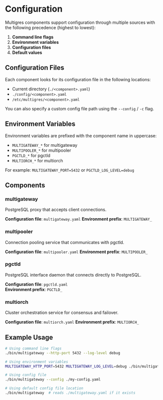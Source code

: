 # Configuration

Multigres components support configuration through multiple sources with the following precedence (highest to lowest):

1. **Command line flags**
2. **Environment variables**
3. **Configuration files**
4. **Default values**

## Configuration Files

Each component looks for its configuration file in the following locations:
- Current directory (`./<component>.yaml`)
- `./config/<component>.yaml`
- `/etc/multigres/<component>.yaml`

You can also specify a custom config file path using the `--config` / `-c` flag.

## Environment Variables

Environment variables are prefixed with the component name in uppercase:
- `MULTIGATEWAY_*` for multigateway
- `MULTIPOOLER_*` for multipooler  
- `PGCTLD_*` for pgctld
- `MULTIORCH_*` for multiorch

For example: `MULTIGATEWAY_PORT=5432` or `PGCTLD_LOG_LEVEL=debug`

## Components

### multigateway
PostgreSQL proxy that accepts client connections.

**Configuration file**: `multigateway.yaml`
**Environment prefix**: `MULTIGATEWAY_`

### multipooler  
Connection pooling service that communicates with pgctld.

**Configuration file**: `multipooler.yaml`
**Environment prefix**: `MULTIPOOLER_`

### pgctld
PostgreSQL interface daemon that connects directly to PostgreSQL.

**Configuration file**: `pgctld.yaml`  
**Environment prefix**: `PGCTLD_`

### multiorch
Cluster orchestration service for consensus and failover.

**Configuration file**: `multiorch.yaml`
**Environment prefix**: `MULTIORCH_`

## Example Usage

```bash
# Using command line flags
./bin/multigateway --http-port 5432 --log-level debug

# Using environment variables
MULTIGATEWAY_HTTP_PORT=5432 MULTIGATEWAY_LOG_LEVEL=debug ./bin/multigateway

# Using config file
./bin/multigateway --config ./my-config.yaml

# Using default config file location
./bin/multigateway  # reads ./multigateway.yaml if it exists
```